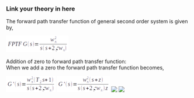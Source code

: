 ### Link your theory in here
The forward path transfer function of general second order system is given by,<br>

<img src="./images/exp5eq1.png">
<br>

Addition of zero to forward path transfer function:<br>
When we add a zero the forward path transfer function becomes,<br>

<img src="./images/exp5eq2.png">
<img src="./images/exp5eq3.png">
<img src="./images/exp5eq4.png">
<img src="./images/exp5eq5.png">

